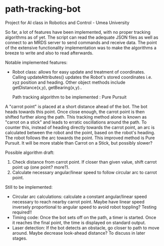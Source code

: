 # path-tracking-bot

Project for AI class in Robotics and Control - Umea University

So far, a lot of features have been implemented, with no proper tracking algorithms as of yet.
The script can read the adequate JSON files as well as connect to an MRDS server to send commands and receive data.
The point of the extensive functionality implementation was to make the algorithms a breeze to write and also to read afterwards.

Notable implemented features:
- Robot class: allows for easy update and treatment of coordinates. Calling updateAttributes() updates the Robot's stored coordinates i.e. xyz position and heading. Other object methods include getDistance(x,y), getBearing(x,y)..


  Path tracking algorithm to be implemented : Pure Pursuit

A "carrot point" is placed at a short distance ahead of the bot. The bot heads towards this point. Once close enough, the carrot point is then shifted further along the path.
This tracking method alone is known as "carrot on a stick" and leads to erratic oscillations around the path. To counter this, instead of heading directly towards the carrot point, an arc is calculated between the robot and the point, based on the robot's heading. The robot follows the arc towards the point. This improved method is Pure Pursuit. It will be more stable than Carrot on a Stick, but possibly slower?

Possible algorithm draft:

1. Check distance from carrot point. If closer than given value, shift carrot point up (one point? more?).
2. Calculate necessary angular/linear speed to follow circular arc to carrot point.

Still to be implemented:

- Circular arc calculations: calculate a constant angular/linear speed necessary to reach nearby carrot point. Maybe have linear speed inversely proportional to angular speed to avoid robot toppling? Testing required!!
- Timing code: Once the bot sets off on the path, a timer is started. Once it reaches the final point, the time is displayed on standard output.
- Laser detection: If the bot detects an obstacle, go closer to path to move around. Maybe decrease look-ahead distance? To discuss in later stages. 
